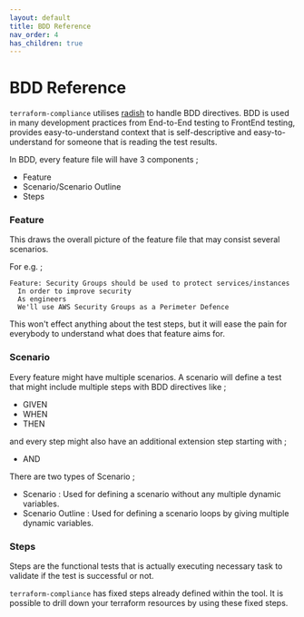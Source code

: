 ```yaml
---
layout: default
title: BDD Reference
nav_order: 4
has_children: true
---
```


# BDD Reference

`terraform-compliance` utilises [radish](http://radish-bdd.io/) to handle BDD directives. BDD is
used in many development practices from End-to-End testing to FrontEnd testing, provides easy-to-understand
context that is self-descriptive and easy-to-understand for someone that is reading the test results.

In BDD, every feature file will have 3 components ;
        
- Feature
- Scenario/Scenario Outline
- Steps

### Feature
This draws the overall picture of the feature file that may consist several scenarios.

For e.g. ;

```gherkin
Feature: Security Groups should be used to protect services/instances
  In order to improve security
  As engineers
  We'll use AWS Security Groups as a Perimeter Defence
```

This won't effect anything about the test steps, but it will ease the pain for everybody to 
understand what does that feature aims for.

### Scenario
Every feature might have multiple scenarios. A scenario will define a test that might include multiple steps with BDD directives like ;

- GIVEN
- WHEN
- THEN

and every step might also have an additional extension step starting with ;
- AND

There are two types of Scenario ;

- Scenario : Used for defining a scenario without any multiple dynamic variables.
- Scenario Outline : Used for defining a scenario loops by giving multiple dynamic variables.

### Steps
Steps are the functional tests that is actually executing necessary task to validate if the test is successful or not.

`terraform-compliance` has fixed steps already defined within the tool. It is possible to drill down your terraform resources by using these fixed steps.

